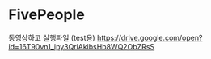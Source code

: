 # FivePeople

동영상하고 실행파일 (test용)
</t>
https://drive.google.com/open?id=16T90vn1_ipy3QriAkibsHb8WQ2ObZRsS
</n>
